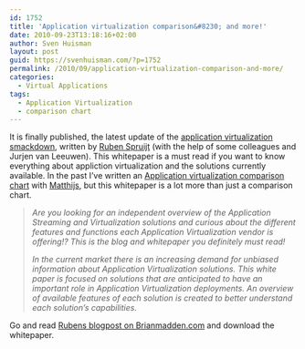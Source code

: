 ```yaml
---
id: 1752
title: 'Application virtualization comparison&#8230; and more!'
date: 2010-09-23T13:18:16+02:00
author: Sven Huisman
layout: post
guid: https://svenhuisman.com/?p=1752
permalink: /2010/09/application-virtualization-comparison-and-more/
categories:
  - Virtual Applications
tags:
  - Application Virtualization
  - comparison chart
---
```

It is finally published, the latest update of the <a title="Application virtualization smackdown" href="http://www.virtuall.nl/download-document/application-virtualization-smackdown" target="_blank">application virtualization smackdown</a>, written by <a title="Twitter Ruben Spruijt" href="http://www.twitter.com/rspruijt" target="_blank">Ruben Spruijt</a> (with the help of some colleagues and Jurjen van Leeuwen). This whitepaper is a must read if you want to know everything about appliction virtualization and the solutions currently available. In the past I&#8217;ve written an <a title="Application comparison chart" href="https://svenhuisman.com/2009/09/application-virtualization-comparison-chart-september-2009/" target="_blank">Application virtualization comparison chart</a> with <a title="Twitter Matthijs Haverink" href="http://www.twitter.com/VF_Matt" target="_blank">Matthijs</a>, but this whitepaper is a lot more than just a comparison chart. 

> _Are you looking for an independent overview of the Application Streaming and Virtualization solutions and curious about the different features and functions each Application Virtualization vendor is offering!? This is the blog and whitepaper you definitely must read!_
> 
> _In the current market there is an increasing demand for unbiased information about Application Virtualization solutions. This white paper is focused on solutions that are anticipated to have an important role in Application Virtualization deployments. An overview of available features of each solution is created to better understand each solution&#8217;s capabilities._

Go and read <a title="App virt" href="http://www.brianmadden.com/blogs/rubenspruijt/archive/2010/09/23/application-virtualization-smackdown-head-to-head-analysis-of-endeavors-citrix-installfree-microsoft-spoon-symantec-and-vmware.aspx" target="_blank">Rubens blogpost on Brianmadden.com</a> and download the whitepaper.